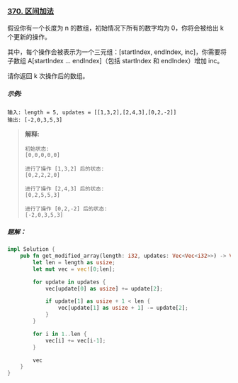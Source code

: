 ### [370. 区间加法](https://leetcode.cn/problems/range-addition/)
假设你有一个长度为 n 的数组，初始情况下所有的数字均为 0，你将会被给出 k​​​​​​​ 个更新的操作。

其中，每个操作会被表示为一个三元组：[startIndex, endIndex, inc]，你需要将子数组 A[startIndex ... endIndex]（包括 startIndex 和 endIndex）增加 inc。

请你返回 k 次操作后的数组。

##### 示例:
```
输入: length = 5, updates = [[1,3,2],[2,4,3],[0,2,-2]]
输出: [-2,0,3,5,3]
```
> **解释:**
> ```
> 初始状态:
> [0,0,0,0,0]
> 
> 进行了操作 [1,3,2] 后的状态:
> [0,2,2,2,0]
>
> 进行了操作 [2,4,3] 后的状态:
> [0,2,5,5,3]
>
> 进行了操作 [0,2,-2] 后的状态:
> [-2,0,3,5,3]
> ```

##### 题解：
```rust
impl Solution {
    pub fn get_modified_array(length: i32, updates: Vec<Vec<i32>>) -> Vec<i32> {
        let len = length as usize;
        let mut vec = vec![0;len];

        for update in updates {
            vec[update[0] as usize] += update[2];

            if update[1] as usize + 1 < len {
                vec[update[1] as usize + 1] -= update[2];
            }
        }

        for i in 1..len {
            vec[i] += vec[i-1];
        }

        vec
    }
}
```

